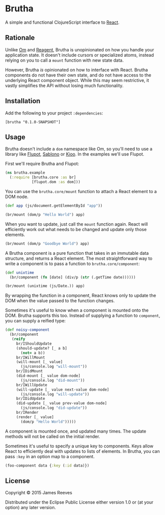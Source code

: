 # Brutha

A simple and functional ClojureScript interface to [React][].

[react]: https://facebook.github.io/react/

## Rationale

Unlike [Om][] and [Reagent][], Brutha is unopinionated on how you
handle your application state. It doesn't include cursors or
specialized atoms, instead relying on you to call a `mount` function
with new state data.

However, Brutha *is* opinionated on how to interface with
React. Brutha components do not have their own state, and do not have
access to the underlying React component object. While this may seem
restrictive, it vastly simplifies the API without losing much
functionality.

[om]: https://github.com/omcljs/om
[reagent]: https://github.com/reagent-project/reagent

## Installation

Add the following to your project `:dependencies`:

    [brutha "0.1.0-SNAPSHOT"]

## Usage

Brutha doesn't include a `dom` namespace like Om, so you'll need to
use a library like [Flupot][], [Sablono][] or [Kioo][]. In the
examples we'll use Flupot.

[flupot]: https://github.com/weavejester/flupot
[sablono]: https://github.com/r0man/sablono
[kioo]: https://github.com/ckirkendall/kioo

First we'll require Brutha and Flupot:

```clojure
(ns brutha.example
  (:require [brutha.core :as br]
            [flupot.dom :as dom]))
```

You can use the `brutha.core/mount` function to attach a React element
to a DOM node.

```clojure
(def app (js/document.getElementById "app"))

(br/mount (dom/p "Hello World") app)
```

When you want to update, just call the `mount` function again. React
will efficiently work out what needs to be changed and update only
those elements.

```clojure
(br/mount (dom/p "Goodbye World") app)
```

A Brutha component is a pure function that takes in an immutable data
structure, and returns a React element. The most straightforward way
to write a component is to pass a function to `brutha.core/component`:

```clojure
(def unixtime
  (br/component (fn [date] (div/p (str (.getTime date))))))

(br/mount (unixtime (js/Date.)) app)
```

By wrapping the function in a component, React knows only to update
the DOM when the value passed to the function changes.

Sometimes it's useful to know when a component is mounted onto the
DOM. Brutha supports this too. Instead of supplying a function to
`component`, you can supply a reified type:

```clojure
(def noisy-component
  (br/component
   (reify
     br/IShouldUpdate
     (should-update? [_ a b]
       (not= a b))
     br/IWillMount
     (will-mount [_ value]
       (js/console.log "will-mount"))
     br/IDidMount
     (did-mount [_ value dom-node]
       (js/console.log "did-mount"))
     br/IWillUpdate
     (will-update [_ value next-value dom-node]
       (js/console.log "will-update"))
     br/IDidUpdate
     (did-update [_ value prev-value dom-node]
       (js/console.log "did-update"))
     br/IRender
     (render [_ value]
       (dom/p "Hello World")))))
```

A component is mounted once, and updated many times. The update
methods will not be called on the initial render.

Sometimes it's useful to specify a unique key to components. Keys
allow React to efficiently deal with updates to lists of elements. In
Brutha, you can pass `:key` in an option map to a component.

```clojure
(foo-component data {:key (:id data)})
```

## License

Copyright © 2015 James Reeves

Distributed under the Eclipse Public License either version 1.0 or (at
your option) any later version.
